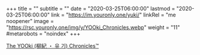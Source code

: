 +++
title = ""
subtitle = ""
date = "2020-03-25T06:00:00"
lastmod = "2020-03-25T06:00:00"
link = "https://im.youronly.one/yuki/"
linkRel = "me noopener"
image = "https://rsc.youronly.one/img/y/YOOki_Chronicles.webp"
weight = "11"
#metarobots = "noindex"
+++

[The YOOki (柳紀 ・ 유 기) Chronicles™](https://im.youronly.one/yuki/ "The YOOki (柳紀 ・ 유 기) Chronicles™")
